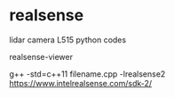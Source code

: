 # realsense
lidar camera L515 python codes


realsense-viewer

g++ -std=c++11 filename.cpp -lrealsense2
https://www.intelrealsense.com/sdk-2/

